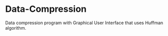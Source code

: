 # Data-Compression
Data compression program with Graphical User Interface that uses Huffman algorithm.
